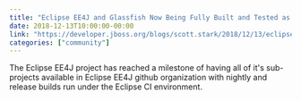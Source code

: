```yaml
---
title: "Eclipse EE4J and Glassfish Now Being Fully Built and Tested as Open Source"
date: 2018-12-13T10:00:00-00:00
link: "https://developer.jboss.org/blogs/scott.stark/2018/12/13/eclipse-ee4j-and-glassfish-now-being-fully-built-and-tested-as-open-source"
categories: ["community"]
---
```


The Eclipse EE4J project has reached a milestone of having all of it's sub-projects available in Eclipse EE4J github organization with nightly and release builds run under the Eclipse CI environment.
